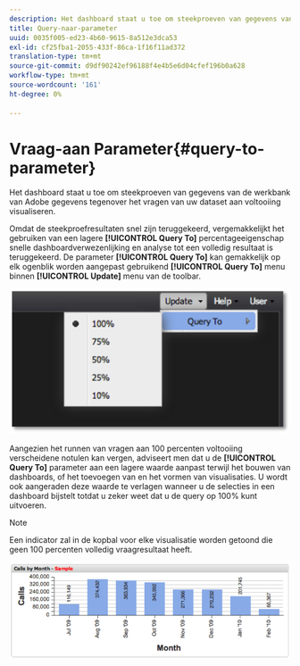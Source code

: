 ```yaml
---
description: Het dashboard staat u toe om steekproeven van gegevens van de werkbank van Adobe gegevens tegenover het vragen van uw dataset aan voltooiing visualiseren.
title: Query-naar-parameter
uuid: 0035f005-ed23-4b60-9615-8a512e3dca53
exl-id: cf25fba1-2055-433f-86ca-1f16f11ad372
translation-type: tm+mt
source-git-commit: d9df90242ef96188f4e4b5e6d04cfef196b0a628
workflow-type: tm+mt
source-wordcount: '161'
ht-degree: 0%

---
```


# Vraag-aan Parameter{#query-to-parameter}

Het dashboard staat u toe om steekproeven van gegevens van de werkbank van Adobe gegevens tegenover het vragen van uw dataset aan voltooiing visualiseren.

Omdat de steekproefresultaten snel zijn teruggekeerd, vergemakkelijkt het gebruiken van een lagere **[!UICONTROL Query To]** percentageeigenschap snelle dashboardverwezenlijking en analyse tot een volledig resultaat is teruggekeerd. De parameter **[!UICONTROL Query To]** kan gemakkelijk op elk ogenblik worden aangepast gebruikend **[!UICONTROL Query To]** menu binnen **[!UICONTROL Update]** menu van de toolbar.

![](assets/query_to.png)

Aangezien het runnen van vragen aan 100 percenten voltooiing verscheidene notulen kan vergen, adviseert men dat u de **[!UICONTROL Query To]** parameter aan een lagere waarde aanpast terwijl het bouwen van dashboards, of het toevoegen van en het vormen van visualisaties. U wordt ook aangeraden deze waarde te verlagen wanneer u de selecties in een dashboard bijstelt totdat u zeker weet dat u de query op 100% kunt uitvoeren.

>[!NOTE]
>
>Een indicator zal in de kopbal voor elke visualisatie worden getoond die geen 100 percenten volledig vraagresultaat heeft.

![](assets/query_to2.png)
